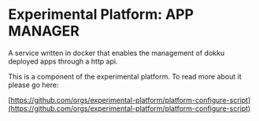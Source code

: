 # Experimental Platform: APP MANAGER

A service written in docker that enables the management of dokku deployed apps through a http api.


This is a component of the experimental platform. To read more about it please go here:

[https://github.com/orgs/experimental-platform/platform-configure-script](https://github.com/orgs/experimental-platform/platform-configure-script)